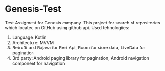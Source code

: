 # Genesis-Test
Test Assigment for Genesis company.
This project for search of repositories which located on GitHub using github api.
Used tehnologiies: 
1) Language: Kotlin
2) Architecture: MVVM
3) Retrofit and Rxjava for Rest Api, Room for store data, LiveData for pagination
4) 3rd party: Android paging library for pagination, Android navigation component for navigation
